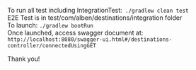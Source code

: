 To run all test including IntegrationTest:` ./gradlew clean test`<br>
E2E Test is in test/com/alben/destinations/integration folder<br>
To launch: `./gradlew bootRun`<br>
Once launched, access swagger document at: <br>
`http://localhost:8080/swagger-ui.html#/destinations-controller/connectedUsingGET`
<br>

Thank you! 
